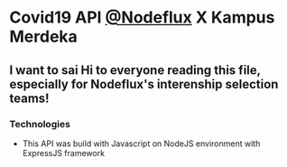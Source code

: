 # Covid19 API [@Nodeflux](http://www.nodeflux.io/) X Kampus Merdeka

## I want to sai Hi to everyone reading this file, especially for Nodeflux's interenship selection teams!

### Technologies
- This API was build with Javascript on NodeJS environment with ExpressJS framework